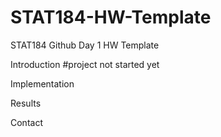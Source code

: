 # STAT184-HW-Template
 STAT184 Github Day 1 HW Template


Introduction
#project not started yet

Implementation

Results

Contact
